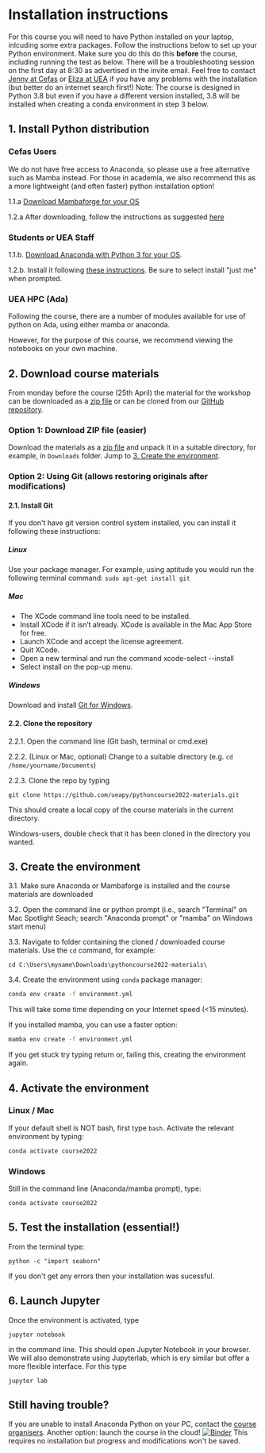 # Installation instructions

For this course you will need to have Python installed on your laptop, inlcuding some extra packages. Follow the instructions below to set up your Python environment. Make sure you do this do this **before** the course, including running the test as below. There will be a troubleshooting session on the first day at 8:30 as advertised in the invite email.
Feel free to contact [Jenny at Cefas](mailto:jennifer.graham@cefas.co.uk) or [Eliza at UEA](mailto:e.karlowska@uea.ac.uk) if you have any problems with the installation (but better do an internet search first!)
Note: The course is designed in Python 3.8 but even if you have a different version installed, 3.8 will be installed when creating a conda environment in step 3 below.

## 1. Install Python distribution

### Cefas Users
We do not have free access to Anaconda, so please use a free alternative such as Mamba instead. For those in academia, we also recommend this as a more lightweight (and often faster) python installation option!  

1.1.a [Download Mambaforge for your OS](https://github.com/conda-forge/miniforge#mambaforge) 

1.2.a After downloading, follow the instructions as suggested [here](https://github.com/conda-forge/miniforge#install)

### Students or UEA Staff
1.1.b. [Download Anaconda with Python 3 for your OS](https://www.anaconda.com/download/). 

1.2.b. Install it following [these instructions](https://docs.anaconda.com/anaconda/install/). Be sure to select install "just me" when prompted.

### UEA HPC (Ada)
Following the course, there are a number of modules available for use of python on Ada, using either mamba or anaconda. 

However, for the purpose of this course, we recommend viewing the notebooks on your own machine. 

## 2. Download course materials
From monday before the course (25th April) the material for the workshop can be downloaded as a [zip file](https://github.com/ueapy/pythoncourse2022-materials/archive/main.zip) or can be cloned from our [GitHub repository](https://github.com/ueapy/pythoncourse2022-materials). 


### Option 1: Download ZIP file (easier)
Download the materials as a [zip file](https://github.com/ueapy/pythoncourse2022-materials/archive/main.zip) and unpack it in a suitable directory, for example, in `Downloads` folder. Jump to [3. Create the environment](installation.md#3.-Create-the-environment).

### Option 2: Using Git (allows restoring originals after modifications)
#### 2.1. Install Git
If you don't have git version control system installed, you can install it following these instructions:
##### Linux
Use your package manager. For example, using aptitude you would run the following terminal command: `sudo apt-get install git`
##### Mac
* The XCode command line tools need to be installed.
* Install XCode if it isn’t already. XCode is available in the Mac App Store for free.
* Launch XCode and accept the license agreement.
* Quit XCode.
* Open a new terminal and run the command xcode-select --install
* Select install on the pop-up menu.
##### Windows
Download and install [Git for Windows](https://git-scm.com/downloads).

#### 2.2. Clone the repository
2.2.1. Open the command line (Git bash, terminal or cmd.exe)

2.2.2. (Linux or Mac, optional) Change to a suitable directory (e.g. `cd /home/yourname/Documents`)

2.2.3. Clone the repo by typing

```
git clone https://github.com/ueapy/pythoncourse2022-materials.git
```
This should create a local copy of the course materials in the current directory.

Windows-users, double check that it has been cloned in the directory you wanted.


## 3. Create the environment
3.1. Make sure Anaconda or Mambaforge is installed and the course materials are downloaded

3.2. Open the command line or python prompt (i.e., search "Terminal" on Mac Spotlight Seach; search "Anaconda prompt" or "mamba" on Windows start menu)

3.3. Navigate to folder containing the cloned / downloaded course materials. Use the `cd` command, for example:

```
cd C:\Users\myname\Downloads\pythoncourse2022-materials\
```

3.4. Create the environment using `conda` package manager:

```bash
conda env create -f environment.yml
```
This will take some time depending on your Internet speed (<15 minutes).

If you installed mamba, you can use a faster option:
```bash
mamba env create -f environment.yml
```

If you get stuck try typing return or, failing this, creating the environment again.

## 4. Activate the environment
### Linux / Mac
If your default shell is NOT bash, first type `bash`. Activate the relevant environment by typing:
```bash
conda activate course2022
```
### Windows
Still in the command line (Anaconda/mamba prompt), type:
```
conda activate course2022
```

## 5. Test the installation (essential!)
From the terminal type:
```
python -c "import seaborn"
```
If you don't get any errors then your installation was sucessful.

## 6. Launch Jupyter
Once the environment is activated, type 
```
jupyter notebook
```
in the command line. This should open Jupyter Notebook in your browser. We will also demonstrate using Jupyterlab, which is ery similar but offer a more flexible interface. For this type

```
jupyter lab
```

## Still having trouble?
If you are unable to install Anaconda Python on your PC, contact the [course organisers](index.md#registration-and-enquiries).
Another option: launch the course in the cloud! [![Binder](https://mybinder.org/badge_logo.svg)](https://mybinder.org/v2/gh/ueapy/pythoncourse2022-materials/main?urlpath=lab) This requires no installation but progress and modifications won't be saved.
